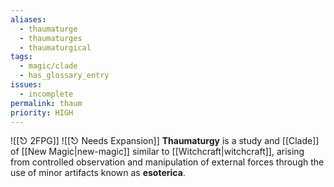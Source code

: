 ```yaml
---
aliases:
  - thaumaturge
  - thaumaturges
  - thaumaturgical
tags:
  - magic/clade
  - has_glossary_entry
issues:
  - incomplete
permalink: thaum
priority: HIGH
---
```

![[⎋ 2FPG]]
![[⎋ Needs Expansion]]
**Thaumaturgy** is a study and [[Clade]] of [[New Magic|new-magic]] similar to [[Witchcraft|witchcraft]], arising from controlled observation and manipulation of external forces through the use of minor artifacts known as **esoterica**.